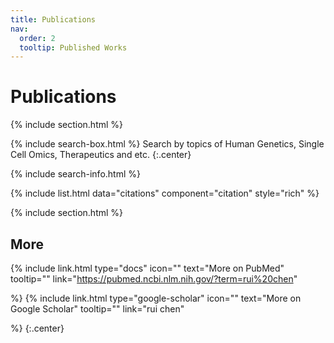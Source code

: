 ```yaml
---
title: Publications
nav:
  order: 2
  tooltip: Published Works
---
```


# <i class="fas fa-microscope"></i>Publications

{% include section.html %}

{% include search-box.html %}
 Search by topics of Human Genetics, Single Cell Omics, Therapeutics and etc.
 {:.center}

{% include search-info.html %}

{% include list.html data="citations" component="citation" style="rich" %}

{% include section.html %}
## More
{%
  include link.html
  type="docs"
  icon=""
  text="More on PubMed"
  tooltip=""
  link="https://pubmed.ncbi.nlm.nih.gov/?term=rui%20chen"
  
%}
{%
  include link.html
  type="google-scholar"
  icon=""
  text="More on Google Scholar"
  tooltip=""
  link="rui chen"
  
%}
{:.center}
